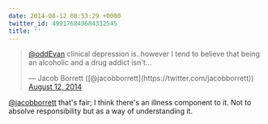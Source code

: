 ```yaml
---
date: 2014-08-12 08:53:29 +0000
twitter_id: 499176849684332545
title: ''
---
```


<blockquote class="twitter-tweet"><p lang="en" dir="ltr"><a href="https://twitter.com/oddEvan?ref_src=twsrc%5Etfw">@oddEvan</a> clinical depression is..however I tend to believe that being an alcoholic and a drug addict isn&#39;t...</p>&mdash; Jacob Borrett ([@jacobborrett](https://twitter.com/jacobborrett)) <a href="https://twitter.com/jacobborrett/status/499172403801784320?ref_src=twsrc%5Etfw">August 12, 2014</a></blockquote>
<script async src="https://platform.twitter.com/widgets.js" charset="utf-8"></script>

[@jacobborrett](https://twitter.com/jacobborrett) that's fair; I think there's an illness component to it. Not to absolve responsibility but as a way of understanding it.
